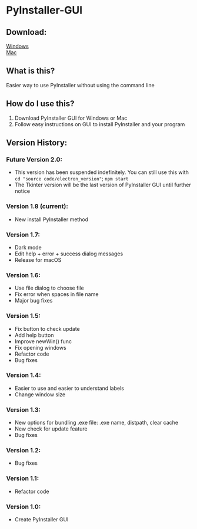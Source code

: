 # PyInstaller-GUI

## Download:

[Windows](<https://github.com/jasonli0616/PyInstaller-GUI/raw/main/PyInstaller%20GUI%20(windows).zip>)\
[Mac](<https://github.com/jasonli0616/PyInstaller-GUI/raw/main/PyInstaller%20GUI%20old%20(mac).zip>)

## What is this?

Easier way to use PyInstaller without using the command line

## How do I use this?

1. Download PyInstaller GUI for Windows or Mac
2. Follow easy instructions on GUI to install PyInstaller and your program

## Version History:

### Future Version 2.0:

- This version has been suspended indefinitely. You can still use this with `cd "source code/electron_version"`; `npm start`
- The Tkinter version will be the last version of PyInstaller GUI until further notice

### Version 1.8 (current):

- New install PyInstaller method

### Version 1.7:

- Dark mode
- Edit help + error + success dialog messages
- Release for macOS

### Version 1.6:

- Use file dialog to choose file
- Fix error when spaces in file name
- Major bug fixes

### Version 1.5:

- Fix button to check update
- Add help button
- Improve newWin() func
- Fix opening windows
- Refactor code
- Bug fixes

### Version 1.4:

- Easier to use and easier to understand labels
- Change window size

### Version 1.3:

- New options for bundling .exe file: .exe name, distpath, clear cache
- New check for update feature
- Bug fixes

### Version 1.2:

- Bug fixes

### Version 1.1:

- Refactor code

### Version 1.0:

- Create PyInstaller GUI
